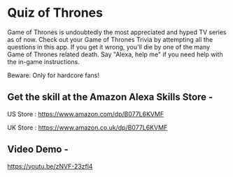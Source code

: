 # Quiz of Thrones

Game of Thrones is undoubtedly the most appreciated and hyped TV series as of now. Check out your Game of Thrones Trivia by attempting all the questions in this app.
If you get it wrong, you'll die by one of the many Game of Thrones related death. Say "Alexa, help me" if you need help with the in-game instructions.

Beware: Only for hardcore fans!


## Get the skill at the Amazon Alexa Skills Store - 

US Store : https://www.amazon.com/dp/B077L6KVMF

UK Store : https://www.amazon.co.uk/dp/B077L6KVMF

## Video Demo - 
https://youtu.be/zNVF-23zfl4
